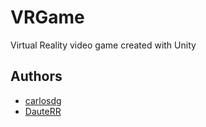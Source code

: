 # VRGame
Virtual Reality video game created with Unity


## Authors

* [carlosdg](https://github.com/carlosdg)
* [DauteRR](https://github.com/DauteRR)
